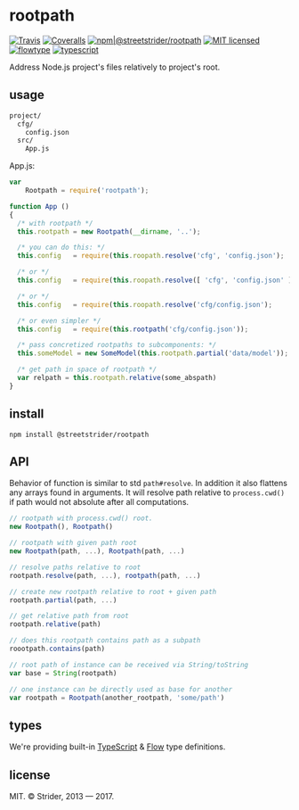 # rootpath

[![Travis](https://img.shields.io/travis/StreetStrider/rootpath.svg?style=flat-square)](https://travis-ci.org/StreetStrider/rootpath)
[![Coveralls](https://img.shields.io/coveralls/StreetStrider/rootpath.svg?style=flat-square)](https://coveralls.io/github/StreetStrider/rootpath)
[![npm|@streetstrider/rootpath](http://img.shields.io/badge/npm-@streetstrider/rootpath-CB3837.svg?style=flat-square)](https://www.npmjs.org/package/@streetstrider/rootpath)
[![MIT licensed](http://img.shields.io/badge/license-MIT-brightgreen.svg?style=flat-square)](#license)
[![flowtype](http://img.shields.io/badge/flow-type-EBBF3A.svg?style=flat-square)](#types)
[![typescript](http://img.shields.io/badge/type-script-0074C1.svg?style=flat-square)](#types)

Address Node.js project's files relatively to project's root.

## usage
```sh
project/
  cfg/
    config.json
  src/
    App.js
```

App.js:
```javascript
var
    Rootpath = require('rootpath');

function App ()
{
  /* with rootpath */
  this.rootpath = new Rootpath(__dirname, '..');

  /* you can do this: */
  this.config   = require(this.roopath.resolve('cfg', 'config.json');

  /* or */
  this.config   = require(this.roopath.resolve([ 'cfg', 'config.json' ]);

  /* or */
  this.config   = require(this.roopath.resolve('cfg/config.json');

  /* or even simpler */
  this.config   = require(this.rootpath('cfg/config.json'));

  /* pass concretized rootpaths to subcomponents: */
  this.someModel = new SomeModel(this.rootpath.partial('data/model'));

  /* get path in space of rootpath */
  var relpath = this.rootpath.relative(some_abspath)
}
```

## install
```
npm install @streetstrider/rootpath
```

## API
Behavior of function is similar to std `path#resolve`. In addition it also flattens any arrays found in arguments. It will resolve path relative to `process.cwd()` if path would not absolute after all computations.

```javascript
// rootpath with process.cwd() root.
new Rootpath(), Rootpath()

// rootpath with given path root
new Rootpath(path, ...), Rootpath(path, ...)

// resolve paths relative to root
rootpath.resolve(path, ...), rootpath(path, ...)

// create new rootpath relative to root + given path
rootpath.partial(path, ...)

// get relative path from root
rootpath.relative(path)

// does this rootpath contains path as a subpath
roootpath.contains(path)

// root path of instance can be received via String/toString
var base = String(rootpath)

// one instance can be directly used as base for another
var rootpath = Rootpath(another_rootpath, 'some/path')
```

## types
We're providing built-in [TypeScript](http://typescriptlang.org/) & [Flow](https://flowtype.org/) type definitions.

## license
MIT. © Strider, 2013 — 2017.
